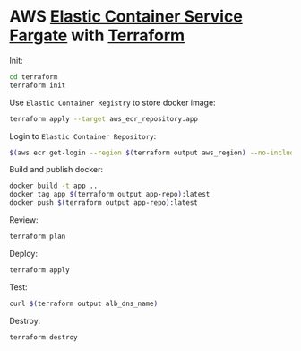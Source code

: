 # AWS [Elastic Container Service Fargate](https://aws.amazon.com/fargate/) with [Terraform](https://www.terraform.io/)

Init:

```sh
cd terraform
terraform init
```

Use `Elastic Container Registry` to store docker image:

```sh
terraform apply --target aws_ecr_repository.app
```

Login to `Elastic Container Repository`:

```sh
$(aws ecr get-login --region $(terraform output aws_region) --no-include-email)
```

Build and publish docker:

```sh
docker build -t app ..
docker tag app $(terraform output app-repo):latest
docker push $(terraform output app-repo):latest
```

Review:

```sh
terraform plan
```

Deploy:

```sh
terraform apply
```

Test:

```sh
curl $(terraform output alb_dns_name)
```

Destroy:

```sh
terraform destroy
```